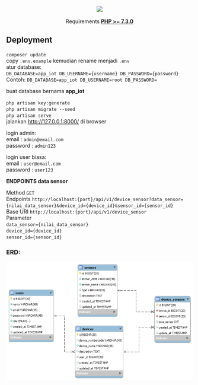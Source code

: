 <p align="center"><img src="https://res.cloudinary.com/dtfbvvkyp/image/upload/v1566331377/laravel-logolockup-cmyk-red.svg" width="400"></p>

<p align="center">
    Requirements <a href="https://www.php.net/downloads.php"><b>PHP >= 7.3.0</b></a>
</p>

## Deployment

`composer update`<br>
copy `.env.example` kemudian rename menjadi `.env`<br>
atur database:<br>
`DB_DATABASE=app_iot
DB_USERNAME={username}
DB_PASSWORD={password}`<br>
Contoh:
`DB_DATABASE=app_iot
DB_USERNAME=root
DB_PASSWORD=`

buat database bernama <b>app_iot</b><br>

`php artisan key:generate`<br>
`php artisan migrate --seed`<br>
`php artisan serve`<br>
jalankan http://127.0.0.1:8000/ di browser<br>

login admin:<br>
email : `admin@email.com`<br>
password : `admin123`<br>

login user biasa:<br>
email : `user@email.com`<br>
password : `user123`<br>


**ENDPOINTS data sensor**

Method `GET` <br>
Endpoints `http://localhost:{port}/api/v1/device_sensor?data_sensor={nilai_data_sensor}&device_id={device_id}&sensor_id={sensor_id}` <br>
Base URI `http://localhost:{port}/api/v1/device_sensor` <br>
Parameter <br>
`data_sensor={nilai_data_sensor}` <br>
`device_id={device_id}` <br>
`sensor_id={sensor_id}` <br>

### ERD:
<img src="ERD.png" align="center">
